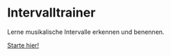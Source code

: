 # Intervalltrainer
Lerne musikalische Intervalle erkennen und benennen.

[Starte hier!](https://wolf-so.github.io/Intervalltrainer/)
